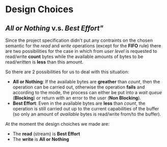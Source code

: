 Design Choices
==============

*All or Nothing* v.s. *Best Effort"*
------------------------------------

Since the project specification didn't put any contraints on the chosen semantic for the 
*read* and *write* operations (except for the **FIFO** rule) there are two possibilities
for the case in which from *user level* is requested to read/write **count** bytes while
the available amounts of bytes to be read/written is **less** than this amount.

So there are 2 possibilities for us to deal with this situation:

- **All or Nothing**: If the available bytes are **greather** than *count*, then the
  operation can be carried out, otherwise the operation **fails** and according to the
  mode, the process can either be put into a *wait queue* (**Blocking**) or return with
  an error to the user (**Non Blocking**).
- **Best Effort**: Even in the available bytes are **less** than *count*, the operation
  is still carried out up to the current capabilities of the buffer (so only an amount of
  *available* bytes is read/write from/to the buffer).
  
At the moment the design choiches we made are:

- The **read** (stream) is **Best Effort**
- The **write** is **All or Nothing**
